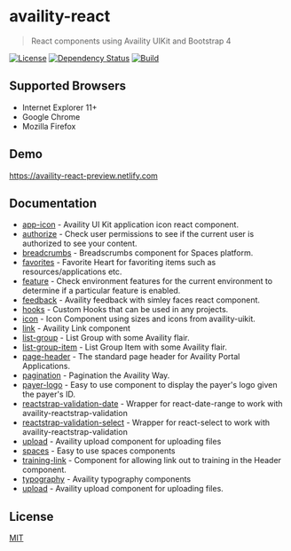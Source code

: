 # availity-react

> React components using Availity UIKit and Bootstrap 4

[![License](https://img.shields.io/badge/license-MIT-blue.svg?style=for-the-badge&logo=MIT)](http://opensource.org/licenses/MIT)
[![Dependency Status](https://img.shields.io/david/dev/Availity/availity-react.svg?style=for-the-badge)](https://david-dm.org/Availity/availity-react)
[![Build](https://img.shields.io/travis/Availity/availity-react.svg?style=for-the-badge&label=build)](https://travis-ci.org/Availity/availity-react)

## Supported Browsers

* Internet Explorer 11+
* Google Chrome
* Mozilla Firefox

## Demo

https://availity-react-preview.netlify.com

## Documentation

* [app-icon](packages/app-icon/README.md) - Availity UI Kit application icon react component.
* [authorize](packages/authorize/README.md) - Check user permissions to see if the current user is authorized to see your content.
* [breadcrumbs](packages/breadcrumbs/README.md) - Breadscrumbs component for Spaces platform.
* [favorites](packages/favorites/README.md) - Favorite Heart for favoriting items such as resources/applications etc.
* [feature](packages/feature/README.md) - Check environment features for the current environment to determine if a particular feature is enabled.
* [feedback](packages/feedback/README.md) - Availity feedback with simley faces react component.
* [hooks](packages/hooks/README.md) - Custom Hooks that can be used in any projects.
* [icon](packages/icon/README.md) - Icon Component using sizes and icons from availity-uikit.
* [link](packages/link/README.md) - Availity Link component
* [list-group](packages/list-group/README.md) - List Group with some Availity flair.
* [list-group-item](packages/list-group-item/README.md) - List Group Item with some Availity flair.
* [page-header](packages/page-header/README.md) - The standard page header for Availity Portal Applications.
* [pagination](packages/pagination/README.md) - Pagination the Availity Way.
* [payer-logo](packages/payer-logo/README.md) - Easy to use component to display the payer's logo given the payer's ID.
* [reactstrap-validation-date](packages/reactstrap-validation-date/README.md) - Wrapper for react-date-range to work with availity-reactstrap-validation
* [reactstrap-validation-select](packages/reactstrap-validation-select/README.md) - Wrapper for react-select to work with availity-reactstrap-validation
* [upload](packages/upload/README.md) - Availity upload component for uploading files
* [spaces](packages/spaces/README.md) - Easy to use spaces components
* [training-link](packages/training-link/README.md) - Component for allowing link out to training in the Header component.
* [typography](packages/typography/README.md) - Availity typography components
* [upload](packages/upload/README.md) - Availity upload component for uploading files.

## License

[MIT](./LICENSE)
